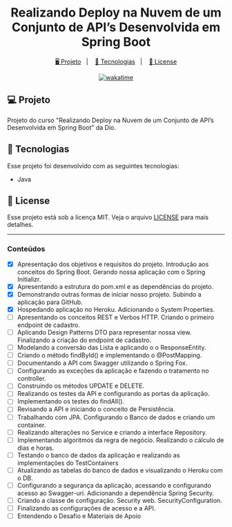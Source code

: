 <h1 align="center">
  Realizando Deploy na Nuvem de um Conjunto de API’s Desenvolvida em Spring Boot
</h1>

<p align="center">
  <a href="#-projeto">🖥️ Projeto</a>&nbsp;&nbsp;&nbsp;|&nbsp;&nbsp;&nbsp;
  <a href="#-tecnologias">🚀 Tecnologias</a>&nbsp;&nbsp;&nbsp;|&nbsp;&nbsp;&nbsp;
  <a href="#-license">📝 License</a>
</p>

<p align="center">
    <a href="https://wakatime.com/badge/user/68660678-6b86-4b78-98df-f5f41a37e1bc/project/b6b23243-6229-451e-883e-4f2730125519"><img src="https://wakatime.com/badge/user/68660678-6b86-4b78-98df-f5f41a37e1bc/project/b6b23243-6229-451e-883e-4f2730125519.svg" alt="wakatime"></a>
</p>

## 💻 Projeto

Projeto do curso "Realizando Deploy na Nuvem de um Conjunto de API’s Desenvolvida em Spring Boot" da Dio.

## 🚀 Tecnologias

Esse projeto foi desenvolvido com as seguintes tecnologias:

- Java

## 📝 License

Esse projeto está sob a licença MIT. Veja o arquivo [LICENSE](LICENSE) para mais detalhes.

---

### Conteúdos

- [x] Apresentação dos objetivos e requisitos do projeto. Introdução aos conceitos do Spring Boot. Gerando nossa aplicação com o Spring Initializr.
- [x] Apresentando a estrutura do pom.xml e as dependências do projeto.
- [x] Demonstrando outras formas de iniciar nosso projeto. Subindo a aplicação para GitHub.
- [x] Hospedando aplicação no Heroku. Adicionando o System Properties.
- [ ] Apresentando os conceitos REST e Verbos HTTP. Criando o primeiro endpoint de cadastro.
- [ ] Aplicando Design Patterns DTO para representar nossa view. Finalizando a criação do endpoint de cadastro.
- [ ] Modelando a conversão das Lista e aplicando o o ResponseEntity.
- [ ] Criando o método findById() e implementando o @PostMapping.
- [ ] Documentando a API com Swagger utilizando o Spring Fox.
- [ ] Configurando as exceções da aplicação e fazendo o tratamento no controller.
- [ ] Construindo os métodos UPDATE e DELETE.
- [ ] Realizando os testes da API e configurando as portas da aplicação.
- [ ] Implementando os testes do findAll().
- [ ] Revisando a API e iniciando o conceito de Persistência.
- [ ] Trabalhando com JPA. Configurando o Banco de dados e criando um container.
- [ ] Realizando alterações no Service e criando a interface Repository.
- [ ] Implementando algoritmos da regra de negócio. Realizando o cálculo de dias e horas.
- [ ] Testando o banco de dados da aplicação e realizando as implementações do TestContainers
- [ ] Atualizando as tabelas do banco de dados e visualizando o Heroku com o DB.
- [ ] Configurando a segurança da aplicação, acessando e configurando acesso ao Swagger-uri. Adicionando a dependência Spring Security.
- [ ] Criando a classe de configuração. Security web. SecurityConfiguration.
- [ ] Finalizando as configurações de acesso e a API.
- [ ] Entendendo o Desafio e Materiais de Apoio